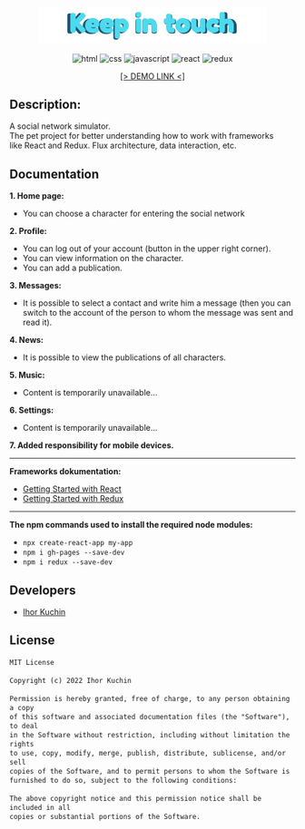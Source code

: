 <p align="center">
  <img src="readme-title.png" width="400" alt="Title">
</p>

<p align="center">
  <img src="https://img.shields.io/badge/-html-red" alt="html">
  <img src="https://img.shields.io/badge/-css-blue" alt="css">
  <img src="https://img.shields.io/badge/-javascript-yellow" alt="javascript">
  <img src="https://img.shields.io/badge/-react-cyan" alt="react">
  <img src="https://img.shields.io/badge/-redux-blueviolet" alt="redux"> <br>
  <!-- <img src="https://img.shields.io/badge/-typescript-blue" alt="typescript"> -->
  <!-- <img src="https://img.shields.io/badge/-nodejs-brightgreen" alt="node.js"> -->
  <!-- <img src="https://img.shields.io/badge/-bootstrap-blueviolet" alt="bootstrap"> -->
  <!-- <img src="https://img.shields.io/badge/-bulma-brightgreen" alt="bulma"> -->
</p>

<p align="center">
  <a href="https://ik-web.github.io/keep-in-touch/">
    [> DEMO LINK <]
  </a> 
</p>

## Description:

А social network simulator. <br> The pet project for better understanding how to work with frameworks <br> like React and Redux. Flux architecture, data interaction, etc.

## Documentation

**1. Home page:** 
- You can choose a character for entering the social network

**2. Profile:**
- You can log out of your account (button in the upper right corner).
- You can view information on the character.
- You can add a publication.

**3. Messages:**
- It is possible to select a contact and write him a message (then you can switch to the account of the person to whom the message was sent and read it).

**4. News:** 
- It is possible to view the publications of all characters.

**5. Music:**
- Content is temporarily unavailable...

**6. Settings:**
- Content is temporarily unavailable...

**7. Added responsibility for mobile devices.**

---

**Frameworks dokumentation:**
- [Getting Started with React](https://reactjs.org/docs/getting-started.html) <br>
- [Getting Started with Redux](https://redux.js.org/introduction/getting-started)

---

**The npm commands used to install the required node modules:**
- `npx create-react-app my-app`
- `npm i gh-pages --save-dev`
- `npm i redux --save-dev`

## Developers

- [Ihor Kuchin](https://github.com/ik-web)

## License

```
MIT License

Copyright (c) 2022 Ihor Kuchin

Permission is hereby granted, free of charge, to any person obtaining a copy
of this software and associated documentation files (the "Software"), to deal
in the Software without restriction, including without limitation the rights
to use, copy, modify, merge, publish, distribute, sublicense, and/or sell
copies of the Software, and to permit persons to whom the Software is
furnished to do so, subject to the following conditions:

The above copyright notice and this permission notice shall be included in all
copies or substantial portions of the Software.
```
